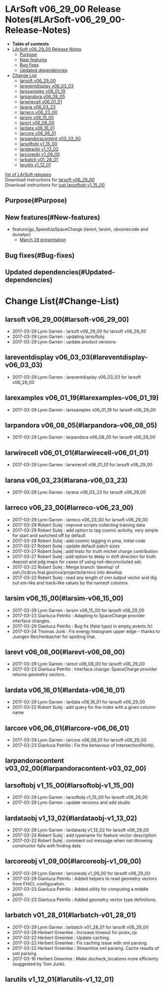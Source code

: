 LArSoft v06\_29\_00 Release Notes(#LArSoft-v06_29_00-Release-Notes)
======================================================================

-   **Table of contents**
-   [LArSoft v06\_29\_00 Release Notes](#LArSoft-v06_29_00-Release-Notes)
    -   [Purpose](#Purpose)
    -   [New features](#New-features)
    -   [Bug fixes](#Bug-fixes)
    -   [Updated dependencies](#Updated-dependencies)
-   [Change List](#Change-List)
    -   [larsoft v06\_29\_00](#larsoft-v06_29_00)
    -   [lareventdisplay v06\_03\_03](#lareventdisplay-v06_03_03)
    -   [larexamples v06\_01\_19](#larexamples-v06_01_19)
    -   [larpandora v06\_08\_05](#larpandora-v06_08_05)
    -   [larwirecell v06\_01\_01](#larwirecell-v06_01_01)
    -   [larana v06\_03\_23](#larana-v06_03_23)
    -   [larreco v06\_23\_00](#larreco-v06_23_00)
    -   [larsim v06\_15\_00](#larsim-v06_15_00)
    -   [larevt v06\_08\_00](#larevt-v06_08_00)
    -   [lardata v06\_16\_01](#lardata-v06_16_01)
    -   [larcore v06\_06\_01](#larcore-v06_06_01)
    -   [larpandoracontent v03\_02\_00](#larpandoracontent-v03_02_00)
    -   [larsoftobj v1\_15\_00](#larsoftobj-v1_15_00)
    -   [lardataobj v1\_13\_02](#lardataobj-v1_13_02)
    -   [larcoreobj v1\_09\_00](#larcoreobj-v1_09_00)
    -   [larbatch v01\_28\_01](#larbatch-v01_28_01)
    -   [larutils v1\_12\_01](#larutils-v1_12_01)

[list of LArSoft releases](LArSoft_release_list)\
Download instructions for [larsoft v06\_29\_00](http://scisoft.fnal.gov/scisoft/bundles/larsoft/v06_29_00/larsoft-v06_29_00.html)\
Download instructions for [just larsoftobj v1\_15\_00](http://scisoft.fnal.gov/scisoft/bundles/larsoftobj/v1_15_00/larsoftobj-v1_15_00.html)

Purpose(#Purpose)
--------------------

New features(#New-features)
------------------------------

-   feature/gp\_SpeedUpSpaceCharge (larevt, larsim, uboonecode and dunetpc)
    -   [March 28 presentation](https://indico.fnal.gov/getFile.py/access?contribId=5&resId=0&materialId=slides&confId=14108)

Bug fixes(#Bug-fixes)
------------------------

Updated dependencies(#Updated-dependencies)
----------------------------------------------

Change List(#Change-List)
============================

larsoft v06\_29\_00(#larsoft-v06_29_00)
------------------------------------------

-   2017-03-29 Lynn Garren : larsoft v06\_29\_00 for larsoft v06\_29\_00
-   2017-03-29 Lynn Garren : updating larsoftobj
-   2017-03-29 Lynn Garren : update product versions

lareventdisplay v06\_03\_03(#lareventdisplay-v06_03_03)
----------------------------------------------------------

-   2017-03-29 Lynn Garren : lareventdisplay v06\_03\_03 for larsoft v06\_29\_00

larexamples v06\_01\_19(#larexamples-v06_01_19)
--------------------------------------------------

-   2017-03-29 Lynn Garren : larexamples v06\_01\_19 for larsoft v06\_29\_00

larpandora v06\_08\_05(#larpandora-v06_08_05)
------------------------------------------------

-   2017-03-29 Lynn Garren : larpandora v06\_08\_05 for larsoft v06\_29\_00

larwirecell v06\_01\_01(#larwirecell-v06_01_01)
--------------------------------------------------

-   2017-03-29 Lynn Garren : larwirecell v06\_01\_01 for larsoft v06\_29\_00

larana v06\_03\_23(#larana-v06_03_23)
----------------------------------------

-   2017-03-29 Lynn Garren : larana v06\_03\_23 for larsoft v06\_29\_00

larreco v06\_23\_00(#larreco-v06_23_00)
------------------------------------------

-   2017-03-29 Lynn Garren : larreco v06\_23\_00 for larsoft v06\_29\_00
-   2017-03-29 Robert Sulej : improve scripts collecting training data
-   2017-03-29 Robert Sulej : add option to tag cosmic activity, very simple for start and switched off by default
-   2017-03-28 Robert Sulej : add cosmic tagging in pma, initial code
-   2017-03-27 Robert Sulej : update default patch sizes
-   2017-03-27 Robert Sulej : add histo for truth michel charge contribution
-   2017-03-27 Robert Sulej : add option to delay in drift direction for truth deposit and pdg maps for cases of using not-deconvoluted adc
-   2017-03-22 Robert Sulej : Merge branch ‘develop’ of ssh://cdcvs.fnal.gov/cvs/projects/larreco into develop
-   2017-03-22 Robert Sulej : read any length of cnn output vector and dig out em-like and track-like values by the nameof columns

larsim v06\_15\_00(#larsim-v06_15_00)
----------------------------------------

-   2017-03-29 Lynn Garren : larsim v06\_15\_00 for larsoft v06\_29\_00
-   2017-03-23 Gianluca Petrillo : Adapting to SpaceCharge provider interface changes.
-   2017-03-29 Gianluca Petrillo : Bug fix (fatal typo) in empty\_events.fcl
-   2017-03-24 Thomas Junk : Fix energy histogram upper edge – thanks to Juergen Reichenbacher for spotting that.

larevt v06\_08\_00(#larevt-v06_08_00)
----------------------------------------

-   2017-03-29 Lynn Garren : larevt v06\_08\_00 for larsoft v06\_29\_00
-   2017-03-23 Gianluca Petrillo : Interface change: SpaceCharge provider returns geometry vectors.

lardata v06\_16\_01(#lardata-v06_16_01)
------------------------------------------

-   2017-03-29 Lynn Garren : lardata v06\_16\_01 for larsoft v06\_29\_00
-   2017-03-22 Robert Sulej : add query for the index with a given column name

larcore v06\_06\_01(#larcore-v06_06_01)
------------------------------------------

-   2017-03-29 Lynn Garren : larcore v06\_06\_01 for larsoft v06\_29\_00
-   2017-03-23 Gianluca Petrillo : Fix the behaviour of IntersectionPoint().

larpandoracontent v03\_02\_00(#larpandoracontent-v03_02_00)
--------------------------------------------------------------

larsoftobj v1\_15\_00(#larsoftobj-v1_15_00)
----------------------------------------------

-   2017-03-29 Lynn Garren : larsoftobj v1\_15\_00 for larsoft v06\_29\_00
-   2017-03-29 Lynn Garren : update versions and add studio

lardataobj v1\_13\_02(#lardataobj-v1_13_02)
----------------------------------------------

-   2017-03-29 Lynn Garren : lardataobj v1\_13\_02 for larsoft v06\_29\_00
-   2017-03-24 Robert Sulej : add typename for feature vector description
-   2017-03-22 Robert Sulej : comment out message when not-throwing constructor fails with finding data

larcoreobj v1\_09\_00(#larcoreobj-v1_09_00)
----------------------------------------------

-   2017-03-29 Lynn Garren : larcoreobj v1\_09\_00 for larsoft v06\_29\_00
-   2017-03-29 Gianluca Petrillo : Added helpers to read geometry vectors from FHiCL configuration.
-   2017-03-23 Gianluca Petrillo : Added utility for computing a middle point.
-   2017-03-23 Gianluca Petrillo : Added geometry vector type definitions.

larbatch v01\_28\_01(#larbatch-v01_28_01)
--------------------------------------------

-   2017-03-29 Lynn Garren : larbatch v01\_28\_01 for larsoft v06\_29\_00
-   2017-03-28 Herbert Greenlee : Increase timeout for posix\_cp.
-   2017-03-22 Herbert Greenlee : Update caching.
-   2017-03-22 Herbert Greenlee : Fix caching issue with xml parsing.
-   2017-03-22 Herbert Greenlee : Streamline xml parsing. Cache results of xml parsing.
-   2017-03-16 Herbert Greenlee : Make docheck\_locations more efficienty (suggested by Tom Junk).

larutils v1\_12\_01(#larutils-v1_12_01)
------------------------------------------
